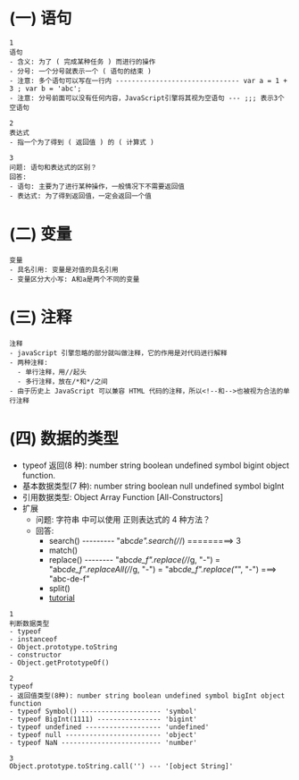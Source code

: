 # (一) 语句

```
1
语句
- 含义: 为了 ( 完成某种任务 ) 而进行的操作
- 分号: 一个分号就表示一个 ( 语句的结束 )
- 注意: 多个语句可以写在一行内 ------------------------------- var a = 1 + 3 ; var b = 'abc';
- 注意: 分号前面可以没有任何内容，JavaScript引擎将其视为空语句 --- ;;; 表示3个空语句

2
表达式
- 指一个为了得到 ( 返回值 ) 的 ( 计算式 )

3
问题: 语句和表达式的区别？
回答:
- 语句: 主要为了进行某种操作，一般情况下不需要返回值
- 表达式: 为了得到返回值，一定会返回一个值
```

# (二) 变量

```
变量
- 具名引用: 变量是对值的具名引用
- 变量区分大小写: A和a是两个不同的变量
```

# (三) 注释

```
注释
- javaScript 引擎忽略的部分就叫做注释，它的作用是对代码进行解释
- 两种注释:
  - 单行注释，用//起头
  - 多行注释，放在/*和*/之间
- 由于历史上 JavaScript 可以兼容 HTML 代码的注释，所以<!--和-->也被视为合法的单行注释
```

# (四) 数据的类型

- typeof 返回(8 种): number string boolean undefined symbol bigint object function.
- 基本数据类型(7 种): number string boolean null undefined symbol bigInt
- 引用数据类型: Object Array Function [All-Constructors]
- 扩展
  - 问题: 字符串 中可以使用 正则表达式的 4 种方法？
  - 回答:
    - search() --------- "abc*de".search(/*/) =========> 3
    - match()
    - replace() -------- "abc*de_f".replace(/*/g, "-") = "abc*de_f".replaceAll(/*/g, "-") = "abc*de_f".replace("*", "-") ===> "abc-de-f"
    - split()
    - [tutorial](https://javascript.ruanyifeng.com/stdlib/regexp.html)

```
1
判断数据类型
- typeof
- instanceof
- Object.prototype.toString
- constructor
- Object.getPrototypeOf()

2
typeof
- 返回值类型(8种): number string boolean undefined symbol bigInt object function
- typeof Symbol() -------------------- 'symbol'
- typeof BigInt(1111) ---------------- 'bigint'
- typeof undefined ------------------- 'undefined'
- typeof null ------------------------ 'object'
- typeof NaN ------------------------- 'number'

3
Object.prototype.toString.call('') --- '[object String]'
```
